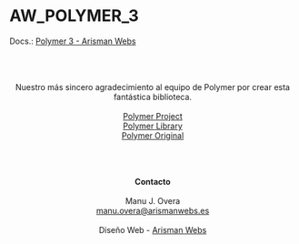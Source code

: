 # AW_POLYMER_3

Docs.: <a href="https://arismanwebs.es/docs/recursos-web/polymer-3/polymer-3-es6-compilado-para-web">Polymer 3 - Arisman Webs</a>


<p style="text-align: center; padding: 50px 0">
	Nuestro más sincero agradecimiento al equipo de Polymer por crear esta fantástica biblioteca.<br><br>
	<a href="https://www.polymer-project.org/">Polymer Project</a><br>
	<a href="https://polymer-library.polymer-project.org/3.0/docs/about_30">Polymer Library</a><br>
	<a href="https://www.npmjs.com/package/@polymer/polymer">Polymer Original</a>
</p>

<p style="text-align: center; padding: 0 0">
    <b>Contacto</b><br><br>Manu J. Overa<br><a href="mailto:manu.overa@arismanwebs.es">manu.overa@arismanwebs.es</a><br><br>
    Diseño Web - <a href="https://arismanwebs.es">Arisman Webs</a>
</p>



